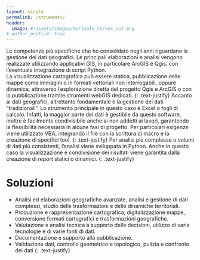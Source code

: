 ```yaml
---
layout: single
permalink: /strumenti/
header:
  image: #/assets/images/Sorisole_Curves_cut.png
# author_profile: true
---
```


Le competenze più specifiche che ho consolidato negli anni riguardano la gestione dei dati geografici. Le principali elaborazioni e analisi vengono realizzate utilizzando applicativi GIS, in particolare ArcGIS e Qgis, con l’eventuale integrazione di script Python.  
La visualizzazione cartografica può essere statica, pubblicazione delle mappe come immagini o in formati vettoriali non interrogabili, oppure dinamica, attraverso l’esplorazione diretta del progetto Qgis e ArcGIS o con la pubblicazione tramite strumenti webGIS dedicati.
{: .text-justify}
Accanto ai dati geografici, altrettanto fondamentale è la gestione dei dati “tradizionali”. Lo strumento principale in questo caso è Excel o fogli di calcolo. Infatti, la maggior parte dei dati è gestibile da questo software, inoltre è facilmente condivisibile anche ai non addetti ai lavori, garantendo la flessibilità necessaria in alcune fasi di progetto. Per particolari esigenze viene utilizzato VBA, integrando il file con la scrittura di macro e la creazione di specifici tool.
{: .text-justify}
Per analisi più complesse o volumi di dati più consistenti, l’analisi viene sviluppata in Python. Anche in questo caso la visualizzazione e condivisione dei risultati viene garantita dalla creazione di report statici o dinamici.
{: .text-justify}

# Soluzioni

- Analisi ed elaborazioni geografiche avanzate, analisi e gestione di dati complessi, studio delle trasformazioni e delle dinamiche territoriali.
- Produzione e rappresentazione cartografica, digitalizzazione mappe, conversione formati cartografici e trasformazioni geografiche.
- Valutazione e analisi tecnica a supporto delle decisioni, utilizzo di varie tecnologie e di varie fonti di dati.
- Documentazione e supporto alla pubblicazione.
- Validazione dati, controllo geometrico e topologico, pulizia e confronto dei dati
{: .text-justify}
